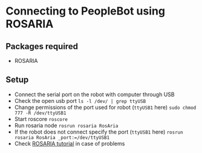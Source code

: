 # Connecting to PeopleBot using ROSARIA

## Packages required
- ROSARIA

## Setup
- Connect the serial port on the robot with computer through USB
- Check the open usb port `ls -l /dev/ | grep ttyUSB`
- Change permissions of the port used for robot (`ttyUSB1` here) `sudo chmod 777 -R /dev/ttyUSB1`
- Start roscore `roscore`
- Run rosaria node `rosrun rosaria RosAria`
- If the robot does not connect specify the port (`ttyUSB1` here) `rosrun rosaria RosAria _port:=/dev/ttyUSB1`
- Check [ROSARIA tutorial](http://wiki.ros.org/ROSARIA/Tutorials/How%20to%20use%20ROSARIA) in case of problems


